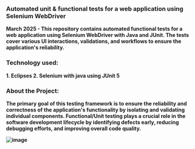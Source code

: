 <h3 align="left"><b>Automated unit & functional tests for a web application using Selenium WebDriver</h3>
March 2025 - This repository contains automated functional tests for a web application using Selenium WebDriver with Java and JUnit.
  The tests cover various UI interactions, validations, and workflows to ensure the application's reliability.

<h3 align="left"><b>Technology used: </h3>
<p>
1. Eclipses
2. Selenium with java using JUnit 5

<h3 align="left"><b>About the Project: </h3>
<p>

The primary goal of this testing framework is to ensure the reliability and correctness of the application's functionality by isolating and validating individual components. 
Functional/Unit testing plays a crucial role in the software development lifecycle by identifying defects early, reducing debugging efforts, and improving overall code quality.


![image](https://github.com/user-attachments/assets/af3b4552-b73e-43a9-b229-c21aa7780b35)
